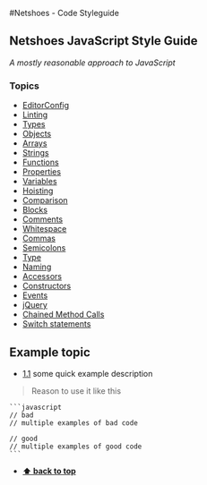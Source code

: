 #Netshoes - Code Styleguide

## Netshoes JavaScript Style Guide

*A mostly reasonable approach to JavaScript*

### Topics

* [EditorConfig](http://editorconfig.org/)  
* [Linting](http://contribute.jquery.org/style-guide/js/#linting)  
* [Types](https://github.com/airbnb/javascript#types)  
* [Objects](https://github.com/airbnb/javascript/tree/master/es5)  
* [Arrays](https://github.com/airbnb/javascript/tree/master/es5)  
* [Strings](https://github.com/airbnb/javascript/tree/master/es5)  
* [Functions](https://github.com/airbnb/javascript/tree/master/es5)  
* [Properties](https://github.com/airbnb/javascript/tree/master/es5)  
* [Variables](https://github.com/airbnb/javascript/tree/master/es5)  
* [Hoisting](https://github.com/airbnb/javascript/tree/master/es5)  
* [Comparison](https://github.com/airbnb/javascript/tree/master/es5)  
* [Blocks](https://github.com/airbnb/javascript/tree/master/es5)  
* [Comments](https://github.com/airbnb/javascript/tree/master/es5)  
* [Whitespace](https://github.com/airbnb/javascript/tree/master/es5)  
* [Commas](https://github.com/airbnb/javascript/tree/master/es5)  
* [Semicolons](https://github.com/airbnb/javascript/tree/master/es5)  
* [Type](https://github.com/airbnb/javascript/tree/master/es5)  
* [Naming](https://github.com/airbnb/javascript/tree/master/es5)  
* [Accessors](https://github.com/airbnb/javascript/tree/master/es5)  
* [Constructors](https://github.com/airbnb/javascript/tree/master/es5)  
* [Events](https://github.com/airbnb/javascript/tree/master/es5)  
* [jQuery](https://github.com/airbnb/javascript/tree/master/es5)  
* [Chained Method Calls](http://contribute.jquery.org/style-guide/js/#chained-method-calls)  
* [Switch statements](http://contribute.jquery.org/style-guide/js/#switch-statements)  

## Example topic

 - [1.1](#1.1) <a name='1.1'></a> some quick example description

  > Reason to use it like this

    ```javascript
    // bad
    // multiple examples of bad code

    // good
    // multiple examples of good code
    ```


- **[⬆ back to top](#topics)**


